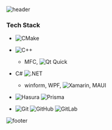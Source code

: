 ![header](https://capsule-render.vercel.app/api?type=waving&&color=gradient&height=80&section=header&fontSize=90)
### Tech Stack  
- ![CMake](https://img.shields.io/badge/CMake-444444?style=for-the-badge&logo=CMake)

- ![C++](https://img.shields.io/badge/C++-444444?style=for-the-badge&logo=C++)
  - MFC, ![Qt](https://img.shields.io/badge/Qt-444444?style=for-the-badge&logo=Qt) Quick  
- C# ![.NET](https://img.shields.io/badge/.NET-444444?style=for-the-badge&logo=.NET)
  - winform, WPF, ![Xamarin](https://img.shields.io/badge/Xamarin-444444?style=for-the-badge&logo=Xamarin), MAUI
  
  

- ![Hasura](https://img.shields.io/badge/Hasura-444444?style=for-the-badge&logo=Hasura)
![Prisma](https://img.shields.io/badge/Prisma-444444?style=for-the-badge&logo=Prisma)

- ![Git](https://img.shields.io/badge/Git-444444?style=for-the-badge&logo=Git)
![GitHub](https://img.shields.io/badge/GitHub-444444?style=for-the-badge&logo=GitHub)
![GitLab](https://img.shields.io/badge/GitLab-444444?style=for-the-badge&logo=GitLab)





![footer](https://capsule-render.vercel.app/api?type=waving&&color=gradient&height=80&section=footer&fontSize=90)

